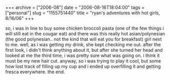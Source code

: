 +++
archive = ["2006-08"]
date = "2006-08-16T18:04:00"
tags = ["personal"]
slug = "1155751440"
title = "ryan's adventures with hot girls, 8/16/06"
+++

so, i was in line to buy some chicken broccoli pasta (one of the few
things i will still eat in the cougar eat) and there was this really hot
asian/polynesian (the good polynesian.. not the kind that will eat you for
breakfast) girl next to me. well, as i was getting my drink, she kept
checking me out. after the first look, i didn't think anything about it,
but after she turned her head and looked at me the third time, i was
pretty sure what was going on. i think it must be my new hair cut. anyway,
so i was trying to play it cool, but some how lost track of filling up my
cup and i ended up overfilling it and getting fresca everywhere. the end.

